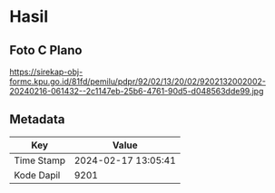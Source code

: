 # Hasil

## Foto C Plano

https://sirekap-obj-formc.kpu.go.id/81fd/pemilu/pdpr/92/02/13/20/02/9202132002002-20240216-061432--2c1147eb-25b6-4761-90d5-d048563dde99.jpg


## Metadata

| Key        | Value               |
| ---------- | ------------------- |
| Time Stamp | 2024-02-17 13:05:41 |
| Kode Dapil | 9201                |



